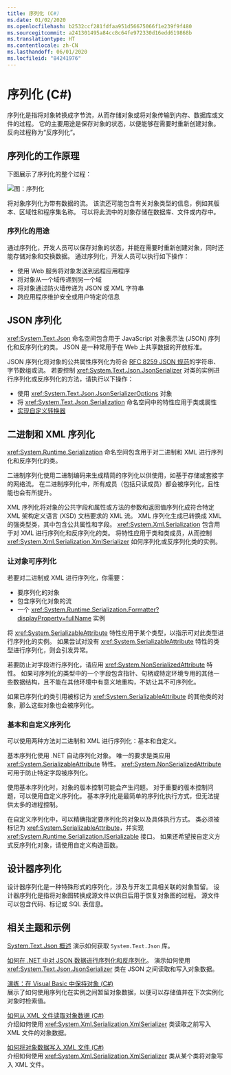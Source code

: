 ```yaml
---
title: 序列化 (C#)
ms.date: 01/02/2020
ms.openlocfilehash: b2532ccf281fdfaa951d56675066f1e239f9f480
ms.sourcegitcommit: a241301495a84cc8c64fe972330d16edd619868b
ms.translationtype: HT
ms.contentlocale: zh-CN
ms.lasthandoff: 06/01/2020
ms.locfileid: "84241976"
---
```

# <a name="serialization-c"></a>序列化 (C#)

序列化是指将对象转换成字节流，从而存储对象或将对象传输到内存、数据库或文件的过程。 它的主要用途是保存对象的状态，以便能够在需要时重新创建对象。 反向过程称为“反序列化”。

## <a name="how-serialization-works"></a>序列化的工作原理

下图展示了序列化的整个过程：

![图：序列化](./media/index/serialization-process.gif)

将对象序列化为带有数据的流。 该流还可能包含有关对象类型的信息，例如其版本、区域性和程序集名称。 可以将此流中的对象存储在数据库、文件或内存中。

### <a name="uses-for-serialization"></a>序列化的用途

通过序列化，开发人员可以保存对象的状态，并能在需要时重新创建对象，同时还能存储对象和交换数据。 通过序列化，开发人员可以执行如下操作：

* 使用 Web 服务将对象发送到远程应用程序
* 将对象从一个域传递到另一个域
* 将对象通过防火墙传递为 JSON 或 XML 字符串
* 跨应用程序维护安全或用户特定的信息

## <a name="json-serialization"></a>JSON 序列化

<xref:System.Text.Json> 命名空间包含用于 JavaScript 对象表示法 (JSON) 序列化和反序列化的类。 JSON 是一种常用于在 Web 上共享数据的开放标准。

JSON 序列化将对象的公共属性序列化为符合 [RFC 8259 JSON 规范](https://tools.ietf.org/html/rfc8259)的字符串、字节数组或流。 若要控制 <xref:System.Text.Json.JsonSerializer> 对类的实例进行序列化或反序列化的方法，请执行以下操作：

* 使用 <xref:System.Text.Json.JsonSerializerOptions> 对象
* 将 <xref:System.Text.Json.Serialization> 命名空间中的特性应用于类或属性
* [实现自定义转换器](../../../../standard/serialization/system-text-json-converters-how-to.md)

## <a name="binary-and-xml-serialization"></a>二进制和 XML 序列化

<xref:System.Runtime.Serialization> 命名空间包含用于对二进制和 XML 进行序列化和反序列化的类。

二进制序列化使用二进制编码来生成精简的序列化以供使用，如基于存储或套接字的网络流。 在二进制序列化中，所有成员（包括只读成员）都会被序列化，且性能也会有所提升。

XML 序列化将对象的公共字段和属性或方法的参数和返回值序列化成符合特定 XML 架构定义语言 (XSD) 文档要求的 XML 流。 XML 序列化生成已转换成 XML 的强类型类，其中包含公共属性和字段。 <xref:System.Xml.Serialization> 包含用于对 XML 进行序列化和反序列化的类。 将特性应用于类和类成员，从而控制 <xref:System.Xml.Serialization.XmlSerializer> 如何序列化或反序列化类的实例。

### <a name="making-an-object-serializable"></a>让对象可序列化

若要对二进制或 XML 进行序列化，你需要：

* 要序列化的对象
* 包含序列化对象的流
* 一个 <xref:System.Runtime.Serialization.Formatter?displayProperty=fullName> 实例

将 <xref:System.SerializableAttribute> 特性应用于某个类型，以指示可对此类型进行序列化的实例。 如果尝试对没有 <xref:System.SerializableAttribute> 特性的类型进行序列化，则会引发异常。

若要防止对字段进行序列化，请应用 <xref:System.NonSerializedAttribute> 特性。 如果可序列化的类型中的一个字段包含指针、句柄或特定环境专用的其他一些数据结构，且不能在其他环境中有意义地重构，不妨让其不可序列化。

如果已序列化的类引用被标记为 <xref:System.SerializableAttribute> 的其他类的对象，那么这些对象也会被序列化。

### <a name="basic-and-custom-serialization"></a>基本和自定义序列化

可以使用两种方法对二进制和 XML 进行序列化：基本和自定义。

基本序列化使用 .NET 自动序列化对象。 唯一的要求是类应用 <xref:System.SerializableAttribute> 特性。 <xref:System.NonSerializedAttribute> 可用于防止特定字段被序列化。

使用基本序列化时，对象的版本控制可能会产生问题。 对于重要的版本控制问题，可以使用自定义序列化。 基本序列化是最简单的序列化执行方式，但无法提供太多的进程控制。

在自定义序列化中，可以精确指定要序列化的对象以及具体执行方式。 类必须被标记为 <xref:System.SerializableAttribute>，并实现 <xref:System.Runtime.Serialization.ISerializable> 接口。 如果还希望按自定义方式反序列化对象，请使用自定义构造函数。

## <a name="designer-serialization"></a>设计器序列化

设计器序列化是一种特殊形式的序列化，涉及与开发工具相关联的对象暂留。 设计器序列化是指将对象图转换成源文件以供日后用于恢复对象图的过程。 源文件可以包含代码、标记或 SQL 表信息。

## <a name="related-topics-and-examples"></a><a name="BKMK_RelatedTopics"></a>相关主题和示例  

[System.Text.Json 概述](../../../../standard/serialization/system-text-json-overview.md) 演示如何获取 `System.Text.Json` 库。

[如何在 .NET 中对 JSON 数据进行序列化和反序列化](../../../../standard/serialization/system-text-json-how-to.md)。
演示如何使用 <xref:System.Text.Json.JsonSerializer> 类在 JSON 之间读取和写入对象数据。

[演练：在 Visual Basic 中保持对象 (C#)](walkthrough-persisting-an-object-in-visual-studio.md)  
展示了如何使用序列化在实例之间暂留对象数据，以便可以存储值并在下次实例化对象时检索值。

[如何从 XML 文件读取对象数据 (C#)](how-to-read-object-data-from-an-xml-file.md)  
介绍如何使用 <xref:System.Xml.Serialization.XmlSerializer> 类读取之前写入 XML 文件的对象数据。

[如何将对象数据写入 XML 文件 (C#)](how-to-write-object-data-to-an-xml-file.md)  
介绍如何使用 <xref:System.Xml.Serialization.XmlSerializer> 类从某个类将对象写入 XML 文件。
